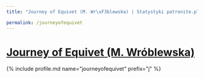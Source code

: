 ```yaml
---
title: "Journey of Equivet (M. Wr\xF3blewska) | Statystyki patronite.pl | Patromierz"

permalink: /journeyofequivet
---
```


# [Journey of Equivet (M. Wróblewska)](https://patronite.pl/journeyofequivet)

{% include profile.md name="journeyofequivet" prefix="j" %}

